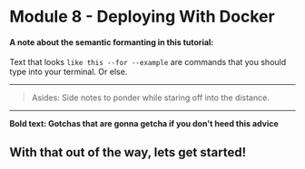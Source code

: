 # Module 8 - Deploying With Docker

#### A note about the semantic formanting in this tutorial:

Text that looks `like this --for --example` are commands that you should type into your terminal. Or else.

---
>Asides: Side notes to ponder while staring off into the distance.

---

**Bold text: Gotchas that are gonna getcha if you don't heed this advice**

## With that out of the way, lets get started!

